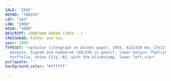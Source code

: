 ```yaml
---
SALE: '2565'
REFNO: "780193"
LOT: "163"
LOW: "2000"
HIGH: "3000"
DESCRIPT: JONATHAN GREEN (1955 - )
CROSSHEAD: Father and Son.
year: 1993
TYPESET: "<p>Color lithograph on Arches paper, 1993. 431x330 mm; 17x13 inches, full
  margins. Signed and numbered 148/250 in pencil, lower margin. Published by Mojo
  Portfolio, Union City, NJ, with the blindstamp, lower left.</p>"
pullquote: ''
background_color: "#ffffff"

---
```

